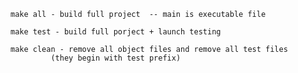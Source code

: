 	make all - build full project  -- main is executable file

	make test - build full porject + launch testing

	make clean - remove all object files and remove all test files
             (they begin with test prefix)
